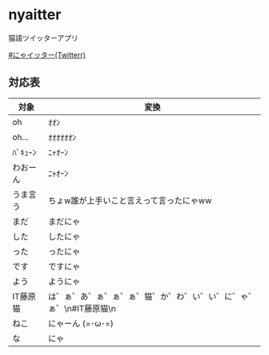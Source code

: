 # nyaitter

猫語ツイッターアプリ

[#にゃイッター(Twitterr)](https://twitter.com/search?q=%23%E3%81%AB%E3%82%83%E3%82%A4%E3%83%83%E3%82%BF%E3%83%BC&src=typed_query)

## 対応表

|対象|変換|
|----|----|
|oh|ｵｵﾝ|
|oh...|ｵｵｵｵｵｵﾝ|
|ﾊﾞｷｭｰﾝ|ﾆｬｵｰﾝ|
|わおーん|ﾆｬｵｰﾝ|
|うま言う|ちょw誰が上手いこと言えって言ったにゃww|
|まだ|まだにゃ|
|した|したにゃ|
|った|ったにゃ|
|です|ですにゃ|
|よう|ようにゃ|
|IT藤原猫|は゛ぁ゛あ゛ぁ゛ぁ゛ぁ゛猫゛か゛わ゛い゛い゛に゛ゃ゛ぁ゛\n#IT藤原猫\n|
|ねこ|にゃーん (=･ω･=)|
|な|にゃ|
